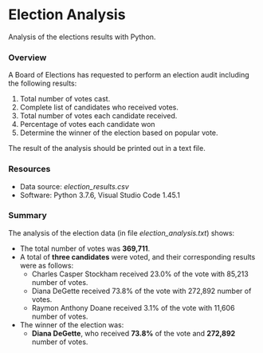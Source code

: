 # Election Analysis
Analysis of the elections results with Python.

### Overview
A Board of Elections has requested to perform an election audit including the following results:
1. Total number of votes cast.
2. Complete list of candidates who received votes.
3. Total number of votes each candidate received.
4. Percentage of votes each candidate won
5. Determine the winner of the election based on popular vote.
 
The result of the analysis should be printed out in a text file.
   
### Resources
* Data source: _election_results.csv_
* Software: Python 3.7.6, Visual Studio Code 1.45.1

### Summary
The analysis of the election data (in file *election_analysis.txt*) shows:
* The total number of votes was **369,711**.
* A total of **three candidates** were voted, and their corresponding results were as follows:
  - Charles Casper Stockham received 23.0% of the vote with 85,213 number of votes.
  - Diana DeGette received 73.8% of the vote with 272,892 number of votes.
  - Raymon Anthony Doane received 3.1% of the vote with 11,606 number of votes.
* The winner of the election was:
  - **Diana DeGette**, who received **73.8%** of the vote and **272,892** number of votes.
